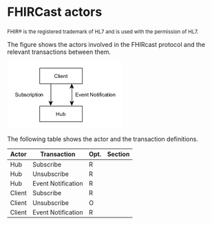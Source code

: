 # FHIRCast actors

<small>FHIR&reg; is the registered trademark of HL7 and is used with the permission of HL7.</small>

The figure shows the actors involved in the FHIRcast protocol and the relevant transactions between them. 

![actor diagram](out/actors.png)

The following table shows the actor and the transaction definitions. 

|Actor|Transaction|Opt.|Section|
|---|---|---|---|
|Hub|Subscribe|R||
|Hub|Unsubscribe|R||
|Hub|Event Notification|R||
|Client|Subscribe|R||
|Client|Unsubscribe|O||
|Client|Event Notification|R||




